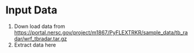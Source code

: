 # Input Data
1. Down load data from https://portal.nersc.gov/project/m1867/PyFLEXTRKR/sample_data/tb_radar/wrf_tbradar.tar.gz
2. Extract data here